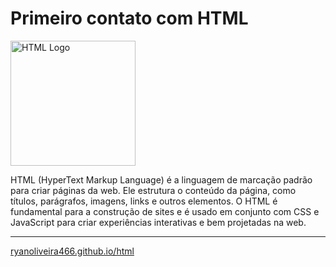 # Primeiro contato com HTML

<img src="https://upload.wikimedia.org/wikipedia/commons/6/61/HTML5_logo_and_wordmark.svg" alt="HTML Logo" width="200"/>

HTML (HyperText Markup Language) é a linguagem de marcação padrão para criar páginas da web. Ele estrutura o conteúdo da página, como títulos, parágrafos, imagens, links e outros elementos. O HTML é fundamental para a construção de sites e é usado em conjunto com CSS e JavaScript para criar experiências interativas e bem projetadas na web.

---



[ryanoliveira466.github.io/html](https://ryanoliveira466.github.io/html)


